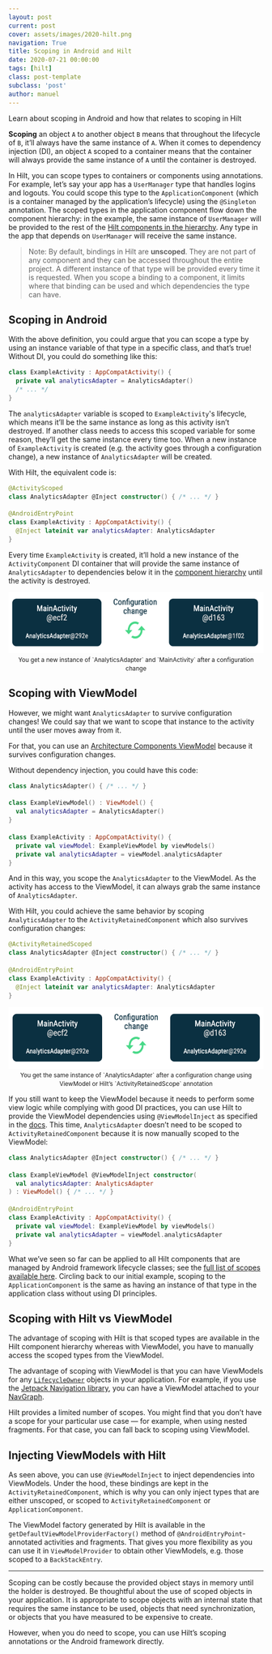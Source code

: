```yaml
---
layout: post
current: post
cover: assets/images/2020-hilt.png
navigation: True
title: Scoping in Android and Hilt
date: 2020-07-21 00:00:00
tags: [hilt]
class: post-template
subclass: 'post'
author: manuel
---
```


Learn about scoping in Android and how that relates to scoping in Hilt

**Scoping** an object `A` to another object `B` means that throughout the lifecycle of `B`, it’ll always have the same instance of `A`. When it comes to dependency injection (DI), an object `A` scoped to a container means that the container will always provide the same instance of `A` until the container is destroyed.

In Hilt, you can scope types to containers or components using annotations. For example, let’s say your app has a `UserManager` type that handles logins and logouts. You could scope this type to the `ApplicationComponent` (which is a container managed by the application’s lifecycle) using the `@Singleton` annotation. The scoped types in the application component flow down the component hierarchy: in the example, the same instance of `UserManager` will be provided to the rest of the [Hilt components in the hierarchy](https://developer.android.com/training/dependency-injection/hilt-android#component-hierarchy). Any type in the app that depends on `UserManager` will receive the same instance.

> Note: By default, bindings in Hilt are **unscoped**. They are not part of any component and they can be accessed throughout the entire project. A different instance of that type will be provided every time it is requested. When you scope a binding to a component, it limits where that binding can be used and which dependencies the type can have.

## Scoping in Android

With the above definition, you could argue that you can scope a type by using an instance variable of that type in a specific class, and that’s true! Without DI, you could do something like this:

```kotlin
class ExampleActivity : AppCompatActivity() {
  private val analyticsAdapter = AnalyticsAdapter()
  /* ... */
}
```

The `analyticsAdapter` variable is scoped to `ExampleActivity`'s lifecycle, which means it’ll be the same instance as long as this activity isn’t destroyed. If another class needs to access this scoped variable for some reason, they’ll get the same instance every time too. When a new instance of `ExampleActivity` is created (e.g. the activity goes through a configuration change), a new instance of `AnalyticsAdapter` will be created.

With Hilt, the equivalent code is:

```kotlin
@ActivityScoped
class AnalyticsAdapter @Inject constructor() { /* ... */ }

@AndroidEntryPoint
class ExampleActivity : AppCompatActivity() {
  @Inject lateinit var analyticsAdapter: AnalyticsAdapter
}
```

Every time `ExampleActivity` is created, it’ll hold a new instance of the `ActivityComponent` DI container that will provide the same instance of `AnalyticsAdapter` to dependencies below it in the [component hierarchy](https://developer.android.com/training/dependency-injection/hilt-android#component-hierarchy) until the activity is destroyed.

<p align="center">
  <img src="assets/images/2020-07-21-scoping-in-android_1.png">
  <small>You get a new instance of `AnalyticsAdapter` and `MainActivity` after a configuration change</small>
</p>

## Scoping with ViewModel

However, we might want `AnalyticsAdapter` to survive configuration changes! We could say that we want to scope that instance to the activity until the user moves away from it.

For that, you can use an [Architecture Components ViewModel](https://developer.android.com/topic/libraries/architecture/viewmodel) because it survives configuration changes.

Without dependency injection, you could have this code:

```kotlin
class AnalyticsAdapter() { /* ... */ }

class ExampleViewModel() : ViewModel() {
  val analyticsAdapter = AnalyticsAdapter()
}

class ExampleActivity : AppCompatActivity() {
  private val viewModel: ExampleViewModel by viewModels()
  private val analyticsAdapter = viewModel.analyticsAdapter
}
```

And in this way, you scope the `AnalyticsAdapter` to the ViewModel. As the activity has access to the ViewModel, it can always grab the same instance of `AnalyticsAdapter`.

With Hilt, you could achieve the same behavior by scoping `AnalyticsAdapter` to the `ActivityRetainedComponent` which also survives configuration changes:

```kotlin
@ActivityRetainedScoped
class AnalyticsAdapter @Inject constructor() { /* ... */ }

@AndroidEntryPoint
class ExampleActivity : AppCompatActivity() {
  @Inject lateinit var analyticsAdapter: AnalyticsAdapter
}
```

<p align="center">
  <img src="assets/images/2020-07-21-scoping-in-android_2.png">
  <small>You get the same instance of `AnalyticsAdapter` after a configuration change using ViewModel or Hilt’s `ActivityRetainedScope` annotation</small>
</p>

If you still want to keep the ViewModel because it needs to perform some view logic while complying with good DI practices, you can use Hilt to provide the ViewModel dependencies using `@ViewModelInject` as specified in the [docs](https://developer.android.com/training/dependency-injection/hilt-jetpack#viewmodels). This time, `AnalyticsAdapter` doesn’t need to be scoped to `ActivityRetainedComponent` because it is now manually scoped to the ViewModel:

```kotlin
class AnalyticsAdapter @Inject constructor() { /* ... */ }

class ExampleViewModel @ViewModelInject constructor(
  val analyticsAdapter: AnalyticsAdapter
) : ViewModel() { /* ... */ }

@AndroidEntryPoint
class ExampleActivity : AppCompatActivity() {
  private val viewModel: ExampleViewModel by viewModels()
  private val analyticsAdapter = viewModel.analyticsAdapter
}
```

What we’ve seen so far can be applied to all Hilt components that are managed by Android framework lifecycle classes; see the [full list of scopes available here](https://developer.android.com/training/dependency-injection/hilt-android#component-scopes). Circling back to our initial example, scoping to the `ApplicationComponent` is the same as having an instance of that type in the application class without using DI principles.

## Scoping with Hilt vs ViewModel

The advantage of scoping with Hilt is that scoped types are available in the Hilt component hierarchy whereas with ViewModel, you have to manually access the scoped types from the ViewModel.

The advantage of scoping with ViewModel is that you can have ViewModels for any [`LifecycleOwner`](https://developer.android.com/reference/androidx/lifecycle/LifecycleOwner) objects in your application. For example, if you use the [Jetpack Navigation library](https://developer.android.com/guide/navigation/navigation-getting-started), you can have a ViewModel attached to your [NavGraph](https://developer.android.com/reference/androidx/navigation/fragment/NavHostFragment).

Hilt provides a limited number of scopes. You might find that you don’t have a scope for your particular use case — for example, when using nested fragments. For that case, you can fall back to scoping using ViewModel.

## Injecting ViewModels with Hilt

As seen above, you can use `@ViewModelInject` to inject dependencies into ViewModels. Under the hood, these bindings are kept in the `ActivityRetainedComponent`, which is why you can only inject types that are either unscoped, or scoped to `ActivityRetainedComponent` or `ApplicationComponent`.

The ViewModel factory generated by Hilt is available in the `getDefaultViewModelProviderFactory()` method of `@AndroidEntryPoint`-annotated activities and fragments. That gives you more flexibility as you can use it in `ViewModelProvider` to obtain other ViewModels, e.g. those scoped to a `BackStackEntry`.

---

Scoping can be costly because the provided object stays in memory until the holder is destroyed. Be thoughtful about the use of scoped objects in your application. It is appropriate to scope objects with an internal state that requires the same instance to be used, objects that need synchronization, or objects that you have measured to be expensive to create.

However, when you do need to scope, you can use Hilt’s scoping annotations or the Android framework directly.